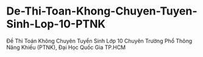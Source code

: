 # De-Thi-Toan-Khong-Chuyen-Tuyen-Sinh-Lop-10-PTNK
Đề Thi Toán Không Chuyên Tuyển Sinh Lớp 10 Chuyên Trường Phổ Thông Năng Khiếu (PTNK), Đại Học Quốc Gia TP.HCM
